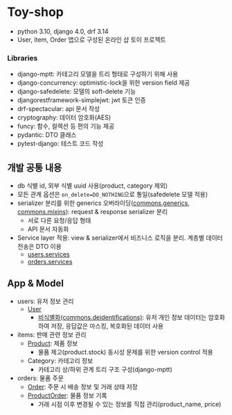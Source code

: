 # Toy-shop

- python 3.10, django 4.0, drf 3.14
- User, Item, Order 앱으로 구성된 온라인 샵 토이 프로젝트

### Libraries
  - django-mptt: 카테고리 모델을 트리 형태로 구성하기 위해 사용
  - django-concurrency: optimistic-lock을 위한 version field 제공
  - django-safedelete: 모델의 soft-delete 기능
  - djangorestframework-simplejwt: jwt 토큰 인증
  - drf-spectacular: api 문서 작성
  - cryptography: 데이터 암호화(AES)
  - funcy: 함수, 컬렉션 등 편의 기능 제공
  - pydantic: DTO 클래스
  - pytest-django: 테스트 코드 작성

## 개발 공통 내용
  - db 식별 id, 외부 식별 uuid 사용(product, category 제외)
  - 모든 관계 옵션은 `on_delete=DO_NOTHING`으로 통일(safedelete 모델 적용)
  - serializer 분리를 위한 generics 오버라이딩([commons.generics](https://github.com/navill/toy-shop/blob/main/commons/views/generics.py), [commons.mixins](https://github.com/navill/toy-shop/blob/main/commons/views/mixins.py)): request & response serializer 분리
    - 서로 다른 요청/응답 형태
    - API 문서 자동화
  - Service layer 적용: view & serializer에서 비즈니스 로직을 분리. 계층별 데이터 전송은 DTO 이용
    - [users.services](https://github.com/navill/toy-shop/blob/main/users/services.py)
    - [orders.services](https://github.com/navill/toy-shop/blob/main/orders/services.py)

## App & Model
  - users: 유저 정보 관리
    - [User](https://github.com/navill/toy-shop/blob/main/users/models.py)
      - [비식별화(commons.deidentifications)](https://github.com/navill/toy-shop/blob/main/commons/deidentifications.py): 유저 개인 정보 데이터는 암호화하여 저장, 응답값은 마스킹, 복호화된 데이터 사용
  - items: 판매 관련 정보 관리
    - [Product](https://github.com/navill/toy-shop/blob/main/items/models.py#L34): 제품 정보
      - 물품 제고(product.stock) 동시성 문제를 위한 version control 적용
    - Category: 카테고리 정보
      - 카테고리 상/하위 관계 트리 구조 구성(django-mptt)
  - orders: 물품 주문
    - [Order](https://github.com/navill/toy-shop/blob/main/orders/models.py#L17): 주문 시 배송 정보 및 거래 상태 저장
    - [ProductOrder](https://github.com/navill/toy-shop/blob/main/orders/models.py#L35): 물품 정보 기록
      - 거래 시점 이후 변경될 수 있는 정보를 직접 관리(product_name, price)
